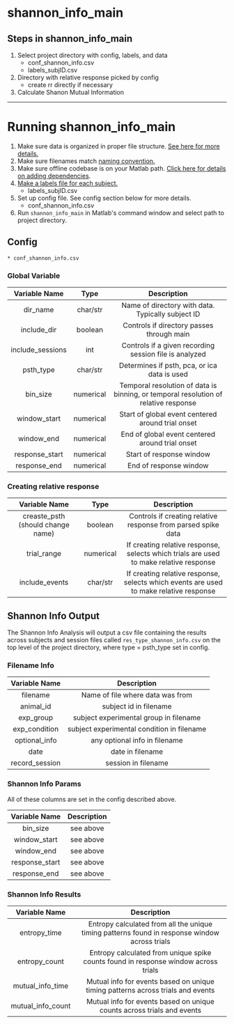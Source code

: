 # shannon_info_main
## Steps in shannon_info_main
1. Select project directory with config, labels, and data
    * conf_shannon_info.csv
    * labels_subjID.csv
2. Directory with relative response picked by config
    * create rr directly if necessary
3. Calculate Shanon Mutual Information
---
# Running shannon_info_main  
1. Make sure data is organized in proper file structure. [See here for more details.](./file_layout.md)
2. Make sure filenames match [naming convention.](./filename_convention.md)
3. Make sure offline codebase is on your Matlab path. [Click here for details on adding dependencies](https://github.com/moxon-lab-codebase/docs/blob/main/matlab_basics/adding_dependencies.md).
4. [Make a labels file for each subject.](./labels_file.md)
    * labels_subjID.csv
5. Set up config file. See config section below for more details.
    * conf_shannon_info.csv
6. Run `shannon_info_main` in Matlab's command window and select path to project directory.

## Config
    * conf_shannon_info.csv
### Global Variable
|Variable Name|Type| Description |
|:-----------:|:--:| :----------:|
|dir_name|char/str|Name of directory with data. Typically subject ID|
|include_dir|boolean|Controls if directory passes through main|
|include_sessions|int|Controls if a given recording session file is analyzed|
|psth_type|char/str|Determines if psth, pca, or ica data is used|
|bin_size|numerical|Temporal resolution of data is binning, or temporal resolution of relative response|
|window_start|numerical|Start of global event centered around trial onset|
|window_end|numerical|End of global event centered around trial onset|
|response_start|numerical|Start of response window|
|response_end|numerical|End of response window|

### Creating relative response
|Variable Name|Type| Description |
|:-----------:|:--:| :----------:|
|creaste_psth (should change name)|boolean|Controls if creating relative response from parsed spike data|
|trial_range|numerical|If creating relative response, selects which trials are used to make relative response|
|include_events|char/str|If creating relative response, selects which events are used to make relative response|

## Shannon Info Output
The Shannon Info Analysis will output a csv file containing the results across subjects and session files called `res_type_shannon_info.csv` on the top level of the project directory, where type = psth_type set in config.
### Filename Info

|Variable Name| Description |
|:-----------:| :----------:|
|filename|Name of file where data was from|
|animal_id|subject id in filename|
|exp_group|subject experimental group in filename|
|exp_condition|subject experimental condition in filename|
|optional_info|any optional info in filename|
|date|date in filename|
|record_session|session in filename|

### Shannon Info Params
All of these columns are set in the config described above.

|Variable Name| Description |
|:-----------:| :----------:|
|bin_size|see above|
|window_start|see above|
|window_end|see above|
|response_start|see above|
|response_end|see above|

### Shannon Info Results
|Variable Name| Description |
|:-----------:| :----------:|
|entropy_time|Entropy calculated from all the unique timing patterns found in response window across trials|
|entropy_count|Entropy calculated from unique spike counts found in response window across trials|
|mutual_info_time|Mutual info for events based on unique timing patterns across trials and events|
|mutual_info_count|Mutual info for events based on unique counts across trials and events|